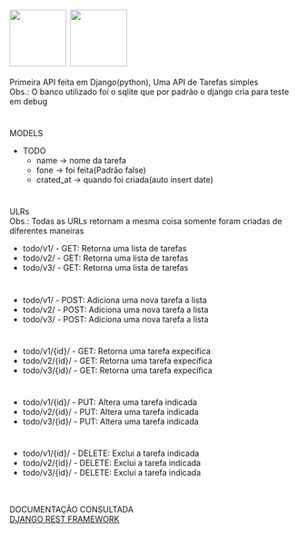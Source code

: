 # <img align="center" width="100" height="100" src="https://cdn.jsdelivr.net/gh/devicons/devicon/icons/python/python-original-wordmark.svg" /> <img align="center" width="100" height="100" src="https://cdn.jsdelivr.net/gh/devicons/devicon/icons/django/django-plain-wordmark.svg" />

Primeira API feita em Django(python), Uma API de Tarefas simples<br>
Obs.: O banco utilizado foi o sqlite que por padrão o django cria para teste em debug

#

MODELS <br>
* TODO
  * name -> nome da tarefa
  * fone -> foi feita(Padrão false)
  * crated_at -> quando foi criada(auto insert date)

# 

ULRs <br>
Obs.: Todas as URLs retornam a mesma coisa somente foram criadas de diferentes maneiras
* todo/v1/ - GET: Retorna uma lista de tarefas
* todo/v2/ - GET: Retorna uma lista de tarefas
* todo/v3/ - GET: Retorna uma lista de tarefas

#

* todo/v1/ - POST: Adiciona uma nova tarefa a lista
* todo/v2/ - POST: Adiciona uma nova tarefa a lista
* todo/v3/ - POST: Adiciona uma nova tarefa a lista

#

* todo/v1/{id}/ - GET: Retorna uma tarefa expecifica
* todo/v2/{id}/ - GET: Retorna uma tarefa expecifica
* todo/v3/{id}/ - GET: Retorna uma tarefa expecifica
 
#

* todo/v1/{id}/ - PUT: Altera uma tarefa indicada
* todo/v2/{id}/ - PUT: Altera uma tarefa indicada
* todo/v3/{id}/ - PUT: Altera uma tarefa indicada
 
#

* todo/v1/{id}/ - DELETE: Exclui a tarefa indicada
* todo/v2/{id}/ - DELETE: Exclui a tarefa indicada
* todo/v3/{id}/ - DELETE: Exclui a tarefa indicada
<BR>
<BR>
DOCUMENTAÇÃO CONSULTADA <BR>
 <a href="https://www.django-rest-framework.org/">DJANGO REST FRAMEWORK</a>


